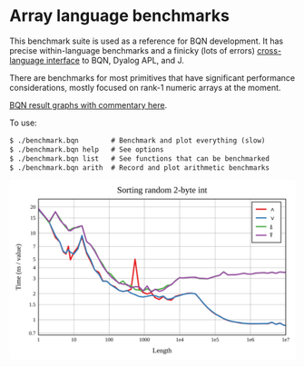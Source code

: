 # Array language benchmarks

This benchmark suite is used as a reference for BQN development. It has precise within-language benchmarks and a finicky (lots of errors) [cross-language interface](measure/cross) to BQN, Dyalog APL, and J.

There are benchmarks for most primitives that have significant performance considerations, mostly focused on rank-1 numeric arrays at the moment.

[BQN result graphs with commentary here](https://mlochbaum.github.io/bencharray/pages/summary.html).

To use:

    $ ./benchmark.bqn        # Benchmark and plot everything (slow)
    $ ./benchmark.bqn help   # See options
    $ ./benchmark.bqn list   # See functions that can be benchmarked
    $ ./benchmark.bqn arith  # Record and plot arithmetic benchmarks

![Arithmetic performance](output/plot/sort-rand-i16.svg)
